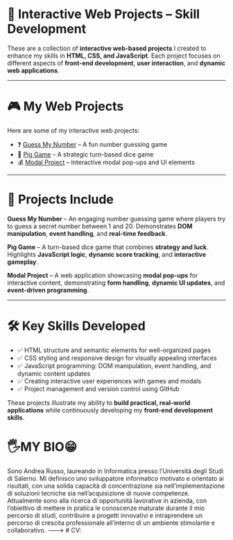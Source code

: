 # 🚀 Interactive Web Projects – Skill Development

These are a collection of **interactive web-based projects** I created to enhance my skills in **HTML, CSS, and JavaScript**. Each project focuses on different aspects of **front-end development**, **user interaction**, and **dynamic web applications**.

---

# 🎮 My Web Projects

Here are some of my interactive web projects:

- ❓ [Guess My Number](https://andrearusso7899.github.io/Interactive-Web-Projects-Skill-Development/guess-my-number/) – A fun number guessing game
- 🎲 [Pig Game](https://andrearusso7899.github.io/Interactive-Web-Projects-Skill-Development/pig-game/) – A strategic turn-based dice game
- 💰 [Modal Project](https://andrearusso7899.github.io/Interactive-Web-Projects-Skill-Development/progetto-modal/) – Interactive modal pop-ups and UI elements

---

# 📌 Projects Include

**Guess My Number** – An engaging number guessing game where players try to guess a secret number between 1 and 20. Demonstrates **DOM manipulation**, **event handling**, and **real-time feedback**.

**Pig Game** – A turn-based dice game that combines **strategy and luck**. Highlights **JavaScript logic**, **dynamic score tracking**, and **interactive gameplay**.

**Modal Project** – A web application showcasing **modal pop-ups** for interactive content, demonstrating **form handling**, **dynamic UI updates**, and **event-driven programming**.

---

# 🛠️ Key Skills Developed

- ✅ HTML structure and semantic elements for well-organized pages  
- ✅ CSS styling and responsive design for visually appealing interfaces  
- ✅ JavaScript programming: DOM manipulation, event handling, and dynamic content updates  
- ✅ Creating interactive user experiences with games and modals  
- ✅ Project management and version control using GitHub  

These projects illustrate my ability to **build practical, real-world applications** while continuously developing my **front-end development skills**.


# 🖐️MY BIO😁
Sono Andrea Russo, laureando in Informatica presso l’Università degli Studi di Salerno.
Mi definisco uno sviluppatore informatico motivato e orientato ai risultati, con una solida capacità di concentrazione sia nell’implementazione di soluzioni tecniche sia nell’acquisizione di nuove competenze.
Attualmente sono alla ricerca di opportunità lavorative in azienda, con l’obiettivo di mettere in pratica le conoscenze maturate durante il mio percorso di studi, contribuire a progetti innovativi e intraprendere un percorso di crescita professionale all’interno di un ambiente stimolante e collaborativo.
---> # CV: 

